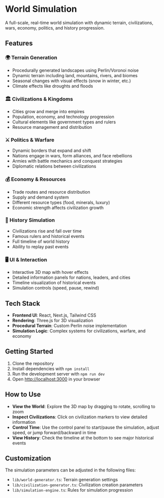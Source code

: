 # World Simulation

A full-scale, real-time world simulation with dynamic terrain, civilizations, wars, economy, politics, and history progression.

## Features

### 🌍 Terrain Generation
- Procedurally generated landscapes using Perlin/Voronoi noise
- Dynamic terrain including land, mountains, rivers, and biomes
- Seasonal changes with visual effects (snow in winter, etc.)
- Climate effects like droughts and floods

### 🏛️ Civilizations & Kingdoms
- Cities grow and merge into empires
- Population, economy, and technology progression
- Cultural elements like government types and rulers
- Resource management and distribution

### ⚔️ Politics & Warfare
- Dynamic borders that expand and shift
- Nations engage in wars, form alliances, and face rebellions
- Armies with battle mechanics and conquest strategies
- Diplomatic relations between civilizations

### 💰 Economy & Resources
- Trade routes and resource distribution
- Supply and demand system
- Different resource types (food, minerals, luxury)
- Economic strength affects civilization growth

### 📜 History Simulation
- Civilizations rise and fall over time
- Famous rulers and historical events
- Full timeline of world history
- Ability to replay past events

### 🖥️ UI & Interaction
- Interactive 3D map with hover effects
- Detailed information panels for nations, leaders, and cities
- Timeline visualization of historical events
- Simulation controls (speed, pause, rewind)

## Tech Stack

- **Frontend UI**: React, Next.js, Tailwind CSS
- **Rendering**: Three.js for 3D visualization
- **Procedural Terrain**: Custom Perlin noise implementation
- **Simulation Logic**: Complex systems for civilizations, warfare, and economy

## Getting Started

1. Clone the repository
2. Install dependencies with `npm install`
3. Run the development server with `npm run dev`
4. Open [http://localhost:3000](http://localhost:3000) in your browser

## How to Use

- **View the World**: Explore the 3D map by dragging to rotate, scrolling to zoom
- **Inspect Civilizations**: Click on civilization markers to view detailed information
- **Control Time**: Use the control panel to start/pause the simulation, adjust speed, or jump forward/backward in time
- **View History**: Check the timeline at the bottom to see major historical events

## Customization

The simulation parameters can be adjusted in the following files:
- `lib/world-generator.ts`: Terrain generation settings
- `lib/civilization-generator.ts`: Civilization creation parameters
- `lib/simulation-engine.ts`: Rules for simulation progression

